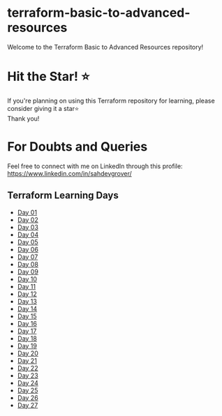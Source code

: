 # terraform-basic-to-advanced-resources
Welcome to the Terraform Basic to Advanced Resources repository!

# Hit the Star! ⭐
If you're planning on using this Terraform repository for learning, please consider giving it a star⭐                      
Thank you!

# For Doubts and Queries 
Feel free to connect with me on LinkedIn through this profile: 
https://www.linkedin.com/in/sahdevgrover/

## Terraform Learning Days                                                

- [Day 01](1_Day1)
- [Day 02](2_Day2)
- [Day 03](3_Day3)
- [Day 04](4_Day4)
- [Day 05](5_Day5)
- [Day 06](6_Day6)
- [Day 07](7_Day7)
- [Day 08](8_Day8)
- [Day 09](9_Day9)
- [Day 10](10_Day10)
- [Day 11](11_Day11)
- [Day 12](12_Day12)
- [Day 13](13_Day13)
- [Day 14](14_Day14)
- [Day 15](15_Day15)
- [Day 16](16_Day16)
- [Day 17](17_Day17)
- [Day 18](18_Day18)
- [Day 19](19_Day19)
- [Day 20](20_Day20)
- [Day 21](21_Day21)
- [Day 22](22_Day22)
- [Day 23](23_Day23)
- [Day 24](24_Day24)
- [Day 25](25_Day25)
- [Day 26](26_Day26)
- [Day 27](27_Day27)

